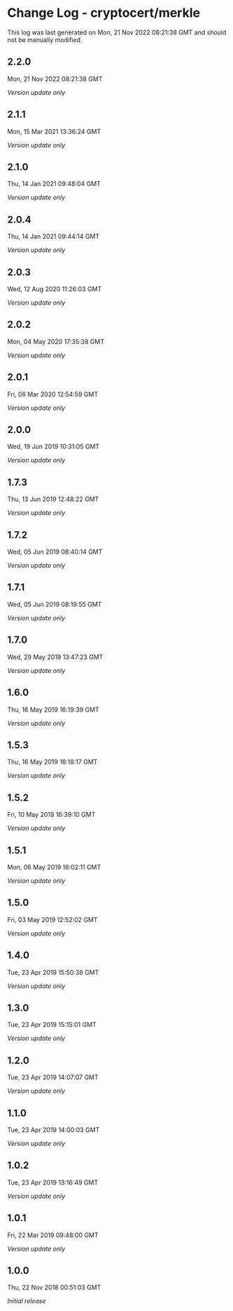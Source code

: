 # Change Log - cryptocert/merkle

This log was last generated on Mon, 21 Nov 2022 08:21:38 GMT and should not be manually modified.

## 2.2.0

Mon, 21 Nov 2022 08:21:38 GMT

_Version update only_

## 2.1.1

Mon, 15 Mar 2021 13:36:24 GMT

_Version update only_

## 2.1.0

Thu, 14 Jan 2021 09:48:04 GMT

_Version update only_

## 2.0.4

Thu, 14 Jan 2021 09:44:14 GMT

_Version update only_

## 2.0.3

Wed, 12 Aug 2020 11:26:03 GMT

_Version update only_

## 2.0.2

Mon, 04 May 2020 17:35:38 GMT

_Version update only_

## 2.0.1

Fri, 06 Mar 2020 12:54:59 GMT

_Version update only_

## 2.0.0

Wed, 19 Jun 2019 10:31:05 GMT

_Version update only_

## 1.7.3

Thu, 13 Jun 2019 12:48:22 GMT

_Version update only_

## 1.7.2

Wed, 05 Jun 2019 08:40:14 GMT

_Version update only_

## 1.7.1

Wed, 05 Jun 2019 08:19:55 GMT

_Version update only_

## 1.7.0

Wed, 29 May 2019 13:47:23 GMT

_Version update only_

## 1.6.0

Thu, 16 May 2019 16:19:39 GMT

_Version update only_

## 1.5.3

Thu, 16 May 2019 16:18:17 GMT

_Version update only_

## 1.5.2

Fri, 10 May 2019 16:39:10 GMT

_Version update only_

## 1.5.1

Mon, 06 May 2019 16:02:11 GMT

_Version update only_

## 1.5.0

Fri, 03 May 2019 12:52:02 GMT

_Version update only_

## 1.4.0

Tue, 23 Apr 2019 15:50:38 GMT

_Version update only_

## 1.3.0

Tue, 23 Apr 2019 15:15:01 GMT

_Version update only_

## 1.2.0

Tue, 23 Apr 2019 14:07:07 GMT

_Version update only_

## 1.1.0

Tue, 23 Apr 2019 14:00:03 GMT

_Version update only_

## 1.0.2

Tue, 23 Apr 2019 13:16:49 GMT

_Version update only_

## 1.0.1

Fri, 22 Mar 2019 09:48:00 GMT

_Version update only_

## 1.0.0

Thu, 22 Nov 2018 00:51:03 GMT

_Initial release_
